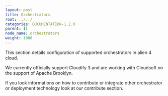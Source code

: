```yaml
---
layout: post
title: Orchestrators
root: ../../
categories: DOCUMENTATION-1.2.0
parent: []
node_name: orchestrators
weight: 1000
---
```


This section details configuration of supported orchestrators in alien 4 cloud.

We currently officially support Cloudify 3 and are working with Cloudsoft on the support of Apache Brooklyn.

If you look informations on how to contribute or integrate other orchestrator or deployment technology look at our contribute section.
